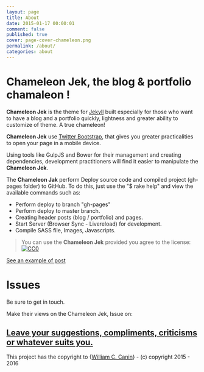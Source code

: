 ```yaml
---
layout: page
title: About
date: 2015-01-17 00:00:01
comment: false
published: true
cover: page-cover-chameleon.png
permalink: /about/
categories: about
---
```


# **Chameleon Jek**, the blog & portfolio chamaleon !


**Chameleon Jek** is the theme for [Jekyll](http://jekyllrb.com) built especially for those who want to have a blog and a portfolio quickly, lightness and greater ability to customize of theme. A true chameleon!

**Chameleon Jek** use [Twitter Bootstrap](http://getbootstrap.com), that gives you greater practicalities to open your page in a mobile device.

Using tools like GulpJS and Bower for their management and creating dependencies, development practitioners will find it easier to manipulate the **Chameleon Jek**.

The **Chameleon Jak** perform Deploy source code and compiled project (gh-pages folder) to GitHub. To do this, just use the "$ rake help" and view the available commands such as:

* Perform deploy to branch "gh-pages"
* Perform deploy to master branch.
* Creating header posts (blog / portfolio) and pages.
* Start Server (Browser Sync - Livereload) for development.
* Compile SASS file, Images, Javascripts.


> You can use the **Chameleon Jek** provided you agree to the license: [![CC0](https://licensebuttons.net/l/by/4.0/88x31.png)](http://creativecommons.org/licenses/by/4.0/)


<a href="{{ prepend: site.baseurl | prepend: site.url }}/sample-post.html">See an example of post</a>

# Issues

Be sure to get in touch.

Make their views on the Chameleon Jek, Issue on:

## [Leave your suggestions, compliments, criticisms or whatever suits you.](https://github.com/williamcanin/chameleon-jek/issues/1)

This project has the copyright to {[William C. Canin](http://github.com/williamcanin)} - (c) copyright 2015 - 2016